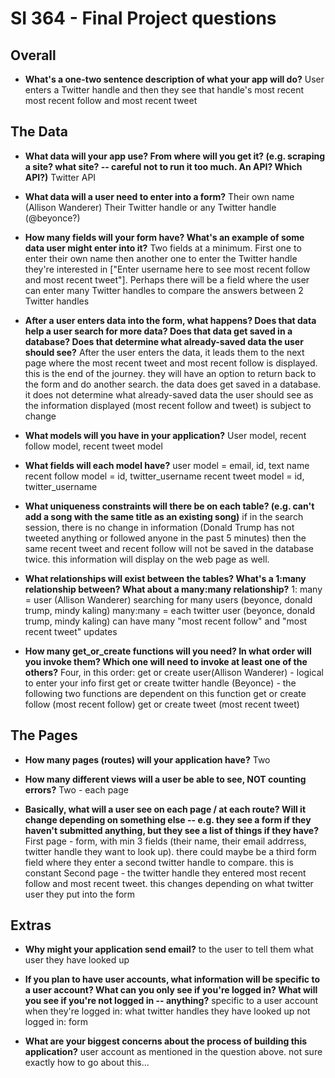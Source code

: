 # SI 364 - Final Project questions

## Overall

* **What's a one-two sentence description of what your app will do?**
User enters a Twitter handle and then they see that handle's most recent most recent follow and most recent tweet


## The Data

* **What data will your app use? From where will you get it? (e.g. scraping a site? what site? -- careful not to run it too much. An API? Which API?)**
Twitter API

* **What data will a user need to enter into a form?**
Their own name (Allison Wanderer)
Their Twitter handle or any Twitter handle (@beyonce?)

* **How many fields will your form have? What's an example of some data user might enter into it?**
Two fields at a minimum. First one to enter their own name then another one to enter the Twitter handle they're interested in ["Enter username here to see most recent follow and most recent tweet"]. 
Perhaps there will be a field where the user can enter many Twitter handles to compare the answers between 2 Twitter handles

* **After a user enters data into the form, what happens? Does that data help a user search for more data? Does that data get saved in a database? Does that determine what already-saved data the user should see?**
After the user enters the data, it leads them to the next page where the most recent tweet and most recent follow is displayed. this is the end of the journey. they will have an option to return back to the form and do another search. 
the data does get saved in a database. it does not determine what already-saved data the user should see as the information displayed (most recent follow and tweet) is subject to change


* **What models will you have in your application?**
User model, recent follow model, recent tweet model 

* **What fields will each model have?**
user model = email, id, text name
recent follow model = id, twitter_username
recent tweet model = id, twitter_username


* **What uniqueness constraints will there be on each table? (e.g. can't add a song with the same title as an existing song)**
if in the search session, there is no change in information (Donald Trump has not tweeted anything or followed anyone in the past 5 minutes) then the same recent tweet and recent follow will not be saved in the database twice. this information will display on the web page as well. 

* **What relationships will exist between the tables? What's a 1:many relationship between? What about a many:many relationship?**
1: many = user (Allison Wanderer) searching for many users (beyonce, donald trump, mindy kaling)
many:many = each twitter user (beyonce, donald trump, mindy kaling) can have many "most recent follow" and "most recent tweet" updates 

* **How many get_or_create functions will you need? In what order will you invoke them? Which one will need to invoke at least one of the others?**
Four, in this order: 
get or create user(Allison Wanderer) - logical to enter your info first
get or create twitter handle (Beyonce) - the following two functions are dependent on this function
get or create follow (most recent follow)
get or create tweet (most recent tweet)


## The Pages

* **How many pages (routes) will your application have?**
Two

* **How many different views will a user be able to see, NOT counting errors?**
Two - each page 

* **Basically, what will a user see on each page / at each route? Will it change depending on something else -- e.g. they see a form if they haven't submitted anything, but they see a list of things if they have?**
First page - form, with min 3 fields (their name, their email addrress, twitter handle they want to look up). there could maybe be a third form field where they enter a second twitter handle to compare. this is constant
Second page - the twitter handle they entered most recent follow and most recent tweet. this changes depending on what twitter user they put into the form

## Extras

* **Why might your application send email?**
to the user to tell them what user they have looked up

* **If you plan to have user accounts, what information will be specific to a user account? What can you only see if you're logged in? What will you see if you're not logged in -- anything?**
specific to a user account when they're logged in: what twitter handles they have looked up
not logged in: form 

* **What are your biggest concerns about the process of building this application?**
user account as mentioned in the question above. not sure exactly how to go about this...
